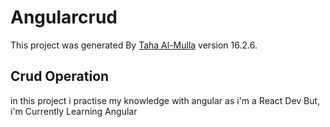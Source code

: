 # Angularcrud

This project was generated By [Taha Al-Mulla](https://tahamulla.vercel.app) version 16.2.6.

## Crud Operation

in this project i practise my knowledge with angular as i'm a React Dev But, i'm Currently Learning Angular
